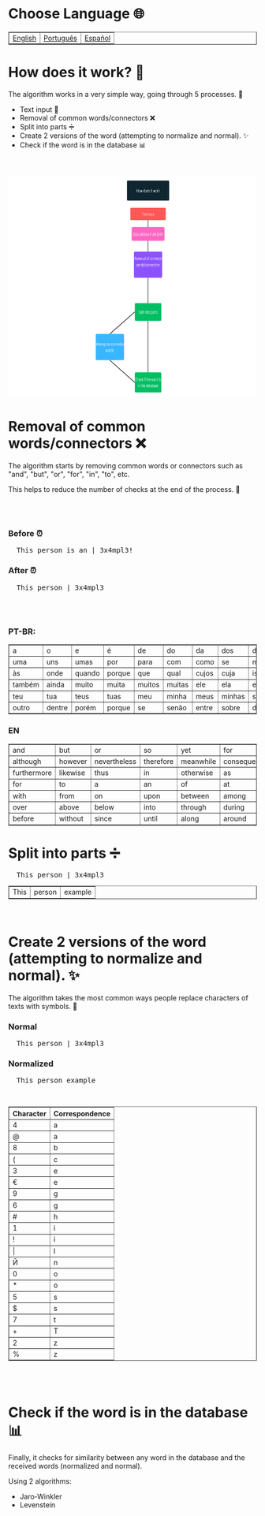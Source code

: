 # Choose Language 🌐

<table border=1>
  <tr>
    <td><a href="https://github.com/JaymeFernandes/Offense_Detector/blob/master/Algorithm/README.md">English</a></td>
    <td><a href="https://github.com/JaymeFernandes/Offense_Detector/blob/master/Algorithm/README_pt.md">Português</a></td>
    <td><a href="https://github.com/JaymeFernandes/Offense_Detector/blob/master/Algorithm/README_es.md">Español</a></td>
  </tr>
</table>


# How does it work? 🧠

The algorithm works in a very simple way, going through 5 processes. 🔄

- Text input 📄
- Removal of common words/connectors ❌
- Split into parts ➗
- Create 2 versions of the word (attempting to normalize and normal). ✨
- Check if the word is in the database 📊

<br/>
<br/>

<img src="img/1.EN.webp" height=450px>

<br/>

# Removal of common words/connectors ❌

The algorithm starts by removing common words or connectors such as "and", "but", "or", "for", "in", "to", etc.

This helps to reduce the number of checks at the end of the process. 🚀

<br/>
<br/>

<h3>Before ⏰</h3>
<pre>
  This person is an | 3x4mpl3!
</pre>

<h3>After ⏰</h3>
<pre>
  This person | 3x4mpl3
</pre>

<br/>
<br/>

### PT-BR:

<table border="1">
  <tr>
    <td>a</td>
    <td>o</td>
    <td>e</td>
    <td>é</td>
    <td>de</td>
    <td>do</td>
    <td>da</td>
    <td>dos</td>
    <td>das</td>
    <td>em</td>
    <td>na</td>
    <td>no</td>
    <td>nos</td>
    <td>nas</td>
    <td>um</td>
  </tr>
  <tr>
    <td>uma</td>
    <td>uns</td>
    <td>umas</td>
    <td>por</td>
    <td>para</td>
    <td>com</td>
    <td>como</td>
    <td>se</td>
    <td>mas</td>
    <td>mais</td>
    <td>menos</td>
    <td>ou</td>
    <td>ao</td>
    <td>aos</td>
    <td>à</td>
  </tr>
  <tr>
    <td>às</td>
    <td>onde</td>
    <td>quando</td>
    <td>porque</td>
    <td>que</td>
    <td>qual</td>
    <td>cujos</td>
    <td>cuja</td>
    <td>isto</td>
    <td>isso</td>
    <td>aquilo</td>
    <td>mesmo</td>
    <td>mesma</td>
    <td>mesmos</td>
    <td>mesmas</td>
  </tr>
  <tr>
    <td>também</td>
    <td>ainda</td>
    <td>muito</td>
    <td>muita</td>
    <td>muitos</td>
    <td>muitas</td>
    <td>ele</td>
    <td>ela</td>
    <td>eles</td>
    <td>elas</td>
    <td>você</td>
    <td>nós</td>
    <td>vossos</td>
    <td>vosso</td>
    <td>vos</td>
  </tr>
  <tr>
    <td>teu</td>
    <td>tua</td>
    <td>teus</td>
    <td>tuas</td>
    <td>meu</td>
    <td>minha</td>
    <td>meus</td>
    <td>minhas</td>
    <td>seu</td>
    <td>sua</td>
    <td>suas</td>
    <td>nem</td>
    <td>seja</td>
    <td>sendo</td>
    <td>outra</td>
  </tr>
  <tr>
    <td>outro</td>
    <td>dentre</td>
    <td>porém</td>
    <td>porque</td>
    <td>se</td>
    <td>senão</td>
    <td>entre</td>
    <td>sobre</td>
    <td>desde</td>
    <td>antes</td>
  </tr>
</table>

### EN

<table border="1">
  <tr>
    <td>and</td>
    <td>but</td>
    <td>or</td>
    <td>so</td>
    <td>yet</td>
    <td>for</td>
    <td>nor</td>
  </tr>
  <tr>
    <td>although</td>
    <td>however</td>
    <td>nevertheless</td>
    <td>therefore</td>
    <td>meanwhile</td>
    <td>consequently</td>
    <td>moreover</td>
  </tr>
  <tr>
    <td>furthermore</td>
    <td>likewise</td>
    <td>thus</td>
    <td>in</td>
    <td>otherwise</td>
    <td>as</td>
    <td>the</td>
  </tr>
  <tr>
    <td>for</td>
    <td>to</td>
    <td>a</td>
    <td>an</td>
    <td>of</td>
    <td>at</td>
    <td>by</td>
  </tr>
  <tr>
    <td>with</td>
    <td>from</td>
    <td>on</td>
    <td>upon</td>
    <td>between</td>
    <td>among</td>
    <td>under</td>
  </tr>
  <tr>
    <td>over</td>
    <td>above</td>
    <td>below</td>
    <td>into</td>
    <td>through</td>
    <td>during</td>
    <td>after</td>
  </tr>
  <tr>
    <td>before</td>
    <td>without</td>
    <td>since</td>
    <td>until</td>
    <td>along</td>
    <td>around</td>
    <td>about</td>
  </tr>
</table>



# Split into parts ➗

<pre>
  This person | 3x4mpl3
</pre>

<table border="1">
  <tr>
    <td>This</td>
    <td>person</td>
    <td>example</td>
  </tr>
</table>

<br/>

# Create 2 versions of the word (attempting to normalize and normal). ✨

The algorithm takes the most common ways people replace characters of texts with symbols. 🔎

<h3>Normal</h3>
<pre>
  This person | 3x4mpl3
</pre>

<h3>Normalized</h3>
<pre>
  This person example
</pre>

<br/>
<table border="1">
  <tr>
    <th>Character</th>
    <th>Correspondence</th>
  </tr>
  <tr>
    <td>4</td>
    <td>a</td>
  </tr>
  <tr>
    <td>@</td>
    <td>a</td>
  </tr>
  <tr>
    <td>8</td>
    <td>b</td>
  </tr>
  <tr>
    <td>(</td>
    <td>c</td>
  </tr>
  <tr>
    <td>3</td>
    <td>e</td>
  </tr>
  <tr>
    <td>€</td>
    <td>e</td>
  </tr>
  <tr>
    <td>9</td>
    <td>g</td>
  </tr>
  <tr>
    <td>6</td>
    <td>g</td>
  </tr>
  <tr>
    <td>#</td>
    <td>h</td>
  </tr>
  <tr>
    <td>1</td>
    <td>i</td>
  </tr>
  <tr>
    <td>!</td>
    <td>i</td>
  </tr>
  <tr>
    <td>|</td>
    <td>l</td>
  </tr>
  <tr>
    <td>Й</td>
    <td>n</td>
  </tr>
  <tr>
    <td>0</td>
    <td>o</td>
  </tr>
  <tr>
    <td>*</td>
    <td>o</td>
  </tr>
  <tr>
    <td>5</td>
    <td>s</td>
  </tr>
  <tr>
    <td>$</td>
    <td>s</td>
  </tr>
  <tr>
    <td>7</td>
    <td>t</td>
  </tr>
  <tr>
    <td>+</td>
    <td>T</td>
  </tr>
  <tr>
    <td>2</td>
    <td>z</td>
  </tr>
  <tr>
    <td>%</td>
    <td>z</td>
  </tr>
</table>

<br/>
<br/>

# Check if the word is in the database 📊

Finally, it checks for similarity between any word in the database and the received words (normalized and normal).

Using 2 algorithms:

-  Jaro-Winkler
-  Levenstein